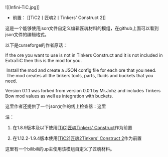 ![[Infini-TiC.jpg]]
- 前置：
 [[TiC2丨匠魂2丨Tinkers' Construct 2]]

这是一个能够使用json文件自定义编辑匠魂材料的模组，在github上面可以看到json文件的编辑格式。

以下是curseforge的作者原话：

If the ore you want to use is not in Tinkers Construct and it is not included in ExtraTiC then this is the mod for you.

 Install the mod and create a JSON config file for each ore that you need.  The mod creates all the tinkers tools, parts, fluids and buckets that you need.

Version 0.1.1 was forked from version 0.0.1 by Mr.Johz and includes Tinkers Bow mod values as well as integration with buckets.

这里作者还提供了一个json文件的线上检查器：这里

注：

1. 在1.8.9版本及以下使用[[TiC]匠魂Tinkers' Construct](https://www.mcmod.cn/class/101.html)作为前置
    
2. 在1.12.2-1.9.4版本使用[[TiC2]匠魂2Tinkers' Construct 2](https://www.mcmod.cn/class/683.html)作为前置
    

这里有一个bilibili的up主使用该模组自定义了匠魂材料。